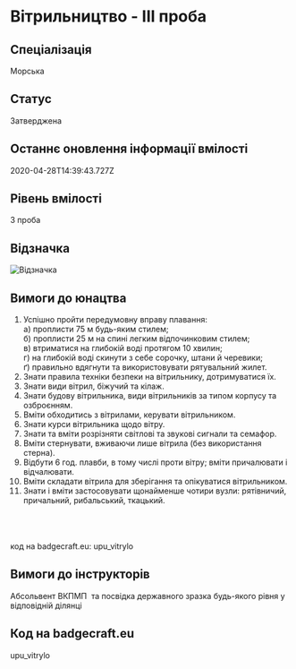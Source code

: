 # Вітрильництво - ІІІ проба

## Спеціалізація

Морська

## Статус

Затверджена

## Останнє оновлення інформації вмілості

2020-04-28T14:39:43.727Z

## Рівень вмілості

3 проба

## Відзначка

![Відзначка](../images/Vitrylnytstvo_III/_____________.jpg)

## Вимоги до юнацтва

<ol><li>Успішно пройти передумовну вправу плавання:<br>а) проплисти 75 м будь-яким стилем;<br>б) проплисти 25 м на спині легким відпочинковим стилем;<br>в) втриматися на глибокій воді протягом 10 хвилин;<br>г) на глибокій воді скинути з себе сорочку, штани й черевики;<br>ґ) правильно вдягнути та використовувати рятувальний жилет.</li><li>Знати правила техніки безпеки на вітрильнику, дотримуватися їх.</li><li>Знати види вітрил, біжучий та кілаж.</li><li>Знати будову вітрильника, види вітрильників за типом корпусу та озброєнням.</li><li>Вміти обходитись з вітрилами, керувати вітрильником.</li><li>Знати курси вітрильника щодо вітру.</li><li>Знати та вміти розрізняти світлові та звукові сигнали та семафор.</li><li>Вміти стернувати, вживаючи лише вітрила (без використання стерна).</li><li>Відбути 6 год. плавби, в тому числі проти вітру; вміти причалювати і відчалювати.</li><li>Вміти складати вітрила для зберігання та опікуватися вітрильником.</li><li>Знати і вміти застосовувати щонайменше чотири вузли: рятівничий, причальний, рибальський, ткацький.</li></ol><br><span><br><br></span>код на badgecraft.eu: upu_vitrylo<br>

## Вимоги до інструкторів

Абсольвент ВКПМП &nbsp;та посвідка державного зразка будь-якого рівня у відповідній ділянці

## Код на badgecraft.eu

upu_vitrylo